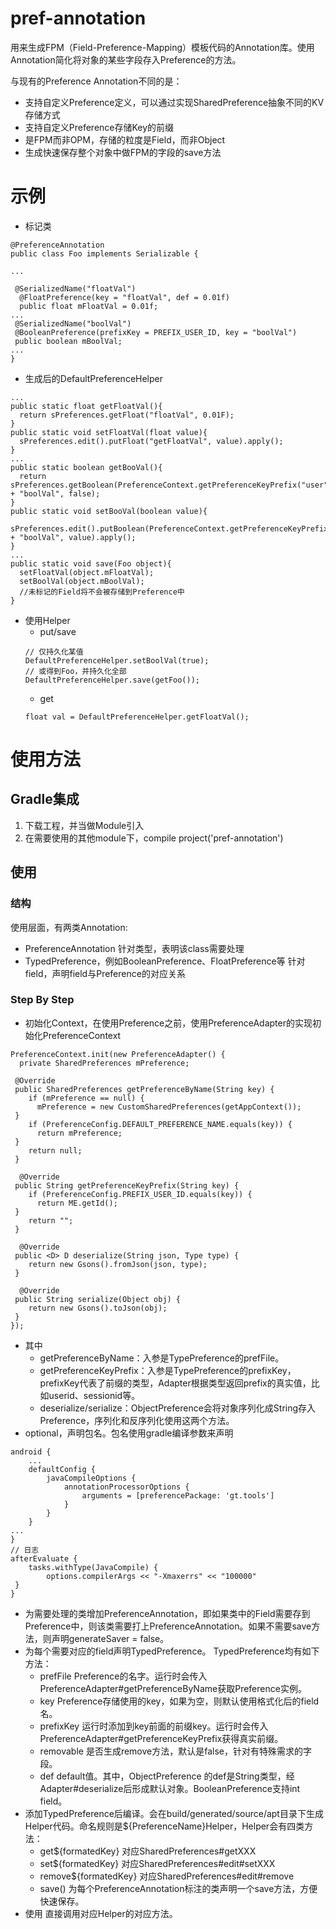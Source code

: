 # pref-annotation
用来生成FPM（Field-Preference-Mapping）模板代码的Annotation库。使用Annotation简化将对象的某些字段存入Preference的方法。

与现有的Preference Annotation不同的是：

- 支持自定义Preference定义，可以通过实现SharedPreference抽象不同的KV存储方式
- 支持自定义Preference存储Key的前缀
- 是FPM而非OPM，存储的粒度是Field，而非Object
- 生成快速保存整个对象中做FPM的字段的save方法


# 示例

- 标记类
```
@PreferenceAnnotation
public class Foo implements Serializable {

...

 @SerializedName("floatVal")
  @FloatPreference(key = "floatVal", def = 0.01f)
  public float mFloatVal = 0.01f;
...
 @SerializedName("boolVal")
 @BooleanPreference(prefixKey = PREFIX_USER_ID, key = "boolVal")
 public boolean mBoolVal;
...
}
```

- 生成后的DefaultPreferenceHelper
```
...
public static float getFloatVal(){
  return sPreferences.getFloat("floatVal", 0.01F);
}
public static void setFloatVal(float value){
  sPreferences.edit().putFloat("getFloatVal", value).apply();
}
...
public static boolean getBooVal(){
  return sPreferences.getBoolean(PreferenceContext.getPreferenceKeyPrefix("user") + "boolVal", false);
}
public static void setBooVal(boolean value){
  sPreferences.edit().putBoolean(PreferenceContext.getPreferenceKeyPrefix("user") + "boolVal", value).apply();
}
...
public static void save(Foo object){
  setFloatVal(object.mFloatVal);
  setBoolVal(object.mBoolVal);
  //未标记的Field将不会被存储到Preference中
}
```

- 使用Helper
	- put/save
	```
	// 仅持久化某值
	DefaultPreferenceHelper.setBoolVal(true);
	// 或得到Foo，并持久化全部
	DefaultPreferenceHelper.save(getFoo());
	```
	- get
	```
	float val = DefaultPreferenceHelper.getFloatVal();
	```
# 使用方法
## Gradle集成

1. 下载工程，并当做Module引入
2. 在需要使用的其他module下，compile project('pref-annotation')

## 使用

### 结构

使用层面，有两类Annotation:

- PreferenceAnnotation 针对类型，表明该class需要处理
- TypedPreference，例如BooleanPreference、FloatPreference等 针对field，声明field与Preference的对应关系

### Step By Step

- 初始化Context，在使用Preference之前，使用PreferenceAdapter的实现初始化PreferenceContext

```
PreferenceContext.init(new PreferenceAdapter() {
  private SharedPreferences mPreference;

 @Override
 public SharedPreferences getPreferenceByName(String key) {
    if (mPreference == null) {
      mPreference = new CustomSharedPreferences(getAppContext());
 }
    if (PreferenceConfig.DEFAULT_PREFERENCE_NAME.equals(key)) {
      return mPreference;
 }
    return null;
 }

  @Override
 public String getPreferenceKeyPrefix(String key) {
    if (PreferenceConfig.PREFIX_USER_ID.equals(key)) {
      return ME.getId();
 }
    return "";
 }

  @Override
 public <D> D deserialize(String json, Type type) {
    return new Gsons().fromJson(json, type);
 }

  @Override
 public String serialize(Object obj) {
    return new Gsons().toJson(obj);
 }
});

```
 - 其中
	- getPreferenceByName：入参是TypePreference的prefFile。
	- getPreferenceKeyPrefix：入参是TypePreference的prefixKey，prefixKey代表了前缀的类型，Adapter根据类型返回prefix的真实值，比如userid、sessionid等。
	- deserialize/serialize：ObjectPreference会将对象序列化成String存入Preference，序列化和反序列化使用这两个方法。
- optional，声明包名。包名使用gradle编译参数来声明

```
android {
    ...
    defaultConfig {
        javaCompileOptions {
            annotationProcessorOptions {
                arguments = [preferencePackage: 'gt.tools']
            }
        }
    }
...
}
// 日志
afterEvaluate {
    tasks.withType(JavaCompile) {
        options.compilerArgs << "-Xmaxerrs" << "100000"
 }
}

```

- 	为需要处理的类增加PreferenceAnnotation，即如果类中的Field需要存到Preference中，则该类需要打上PreferenceAnnotation。如果不需要save方法，则声明generateSaver = false。
-  为每个需要对应的field声明TypedPreference。 TypedPreference均有如下方法：
	- prefFile Preference的名字。运行时会传入PreferenceAdapter#getPreferenceByName获取Preference实例。
	- key Preference存储使用的key，如果为空，则默认使用格式化后的field名。
	- prefixKey 运行时添加到key前面的前缀key。运行时会传入PreferenceAdapter#getPreferenceKeyPrefix获得真实前缀。
	- removable 是否生成remove方法，默认是false，针对有特殊需求的字段。
	- def default值。其中，ObjectPreference 的def是String类型，经Adapter#deserialize后形成默认对象。BooleanPreference支持int field。 
- 添加TypedPreference后编译。会在build/generated/source/apt目录下生成Helper代码。命名规则是${PreferenceName}Helper，Helper会有四类方法：
	- get${formatedKey} 对应SharedPreferences#getXXX
	- set${formatedKey} 对应SharedPreferences#edit#setXXX
	- remove${formatedKey} 对应SharedPreferences#edit#remove
	- save() 为每个PreferenceAnnotation标注的类声明一个save方法，方便快速保存。
- 使用 直接调用对应Helper的对应方法。
